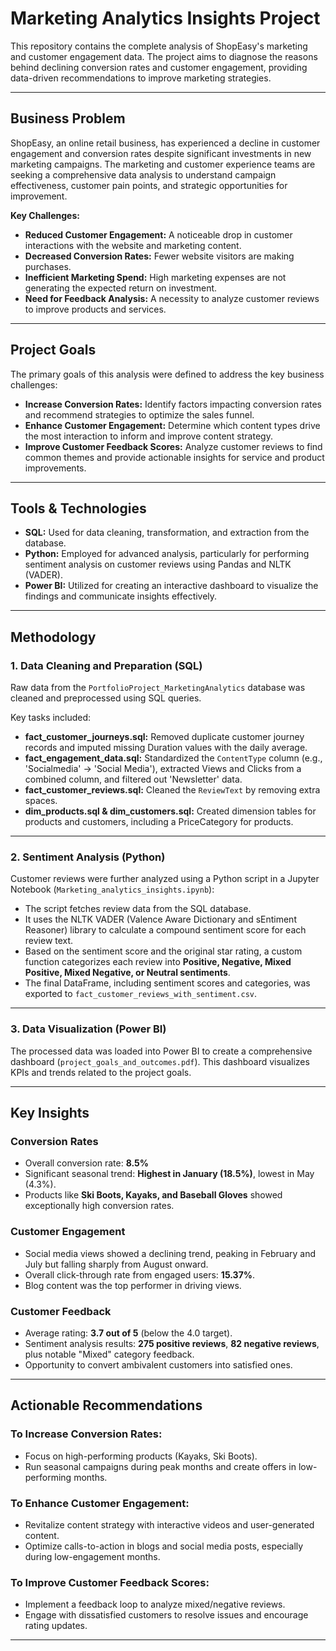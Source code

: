 # Marketing Analytics Insights Project

This repository contains the complete analysis of ShopEasy's marketing and customer engagement data. The project aims to diagnose the reasons behind declining conversion rates and customer engagement, providing data-driven recommendations to improve marketing strategies.

---

## **Business Problem**

ShopEasy, an online retail business, has experienced a decline in customer engagement and conversion rates despite significant investments in new marketing campaigns. The marketing and customer experience teams are seeking a comprehensive data analysis to understand campaign effectiveness, customer pain points, and strategic opportunities for improvement.

**Key Challenges:**
- **Reduced Customer Engagement:** A noticeable drop in customer interactions with the website and marketing content.
- **Decreased Conversion Rates:** Fewer website visitors are making purchases.
- **Inefficient Marketing Spend:** High marketing expenses are not generating the expected return on investment.
- **Need for Feedback Analysis:** A necessity to analyze customer reviews to improve products and services.

---

## **Project Goals**

The primary goals of this analysis were defined to address the key business challenges:

- **Increase Conversion Rates:** Identify factors impacting conversion rates and recommend strategies to optimize the sales funnel.
- **Enhance Customer Engagement:** Determine which content types drive the most interaction to inform and improve content strategy.
- **Improve Customer Feedback Scores:** Analyze customer reviews to find common themes and provide actionable insights for service and product improvements.

---

## **Tools & Technologies**

- **SQL:** Used for data cleaning, transformation, and extraction from the database.
- **Python:** Employed for advanced analysis, particularly for performing sentiment analysis on customer reviews using Pandas and NLTK (VADER).
- **Power BI:** Utilized for creating an interactive dashboard to visualize the findings and communicate insights effectively.

---

## **Methodology**

### **1. Data Cleaning and Preparation (SQL)**
Raw data from the `PortfolioProject_MarketingAnalytics` database was cleaned and preprocessed using SQL queries.

Key tasks included:
- **fact_customer_journeys.sql:** Removed duplicate customer journey records and imputed missing Duration values with the daily average.
- **fact_engagement_data.sql:** Standardized the `ContentType` column (e.g., 'Socialmedia' → 'Social Media'), extracted Views and Clicks from a combined column, and filtered out 'Newsletter' data.
- **fact_customer_reviews.sql:** Cleaned the `ReviewText` by removing extra spaces.
- **dim_products.sql & dim_customers.sql:** Created dimension tables for products and customers, including a PriceCategory for products.

---

### **2. Sentiment Analysis (Python)**
Customer reviews were further analyzed using a Python script in a Jupyter Notebook (`Marketing_analytics_insights.ipynb`):

- The script fetches review data from the SQL database.
- It uses the NLTK VADER (Valence Aware Dictionary and sEntiment Reasoner) library to calculate a compound sentiment score for each review text.
- Based on the sentiment score and the original star rating, a custom function categorizes each review into **Positive, Negative, Mixed Positive, Mixed Negative, or Neutral sentiments**.
- The final DataFrame, including sentiment scores and categories, was exported to `fact_customer_reviews_with_sentiment.csv`.

---

### **3. Data Visualization (Power BI)**
The processed data was loaded into Power BI to create a comprehensive dashboard (`project_goals_and_outcomes.pdf`). This dashboard visualizes KPIs and trends related to the project goals.

---

## **Key Insights**

### **Conversion Rates**
- Overall conversion rate: **8.5%**
- Significant seasonal trend: **Highest in January (18.5%)**, lowest in May (4.3%).
- Products like **Ski Boots, Kayaks, and Baseball Gloves** showed exceptionally high conversion rates.

### **Customer Engagement**
- Social media views showed a declining trend, peaking in February and July but falling sharply from August onward.
- Overall click-through rate from engaged users: **15.37%**.
- Blog content was the top performer in driving views.

### **Customer Feedback**
- Average rating: **3.7 out of 5** (below the 4.0 target).
- Sentiment analysis results: **275 positive reviews**, **82 negative reviews**, plus notable "Mixed" category feedback.
- Opportunity to convert ambivalent customers into satisfied ones.

---

## **Actionable Recommendations**

### **To Increase Conversion Rates:**
- Focus on high-performing products (Kayaks, Ski Boots).
- Run seasonal campaigns during peak months and create offers in low-performing months.

### **To Enhance Customer Engagement:**
- Revitalize content strategy with interactive videos and user-generated content.
- Optimize calls-to-action in blogs and social media posts, especially during low-engagement months.

### **To Improve Customer Feedback Scores:**
- Implement a feedback loop to analyze mixed/negative reviews.
- Engage with dissatisfied customers to resolve issues and encourage rating updates.

---
